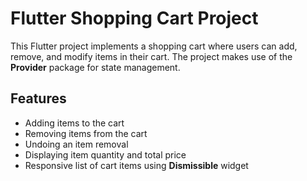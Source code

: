 <h1>Flutter Shopping Cart Project</h1>
    <p>This Flutter project implements a shopping cart where users can add, remove, and modify items in their cart. The project makes use of the <strong>Provider</strong> package for state management.</p>
    <h2>Features</h2>
    <ul>
        <li>Adding items to the cart</li>
        <li>Removing items from the cart</li>
        <li>Undoing an item removal</li>
        <li>Displaying item quantity and total price</li>
        <li>Responsive list of cart items using <strong>Dismissible</strong> widget</li>
    </ul>
